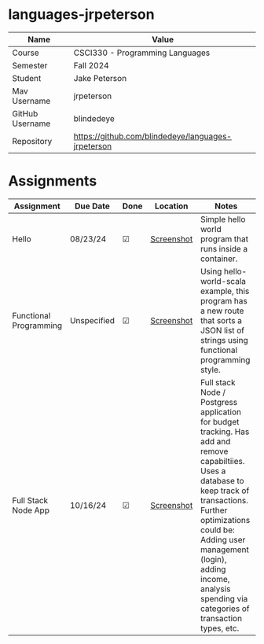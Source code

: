 # languages-jrpeterson

| Name  | Value |
| ------------- | ------------- |
| Course | CSCI330 - Programming Languages  |
| Semester  | Fall 2024  |
| Student  | Jake Peterson  |
| Mav Username  | jrpeterson  |
| GitHub Username  | blindedeye  |
| Repository  | https://github.com/blindedeye/languages-jrpeterson  |

# Assignments

| Assignment | Due Date | Done | Location | Notes |
| ---------- | -------- | ---- | -------- | ----- |
| Hello | 08/23/24 | &#9745; | [Screenshot](/hello/screenshot.png) | Simple hello world program that runs inside a container. |
| Functional Programming | Unspecified | &#9745; | [Screenshot](/funcProgr/Running.png) | Using hello-world-scala example, this program has a new route that sorts a JSON list of strings using functional programming style. | 
| Full Stack Node App | 10/16/24 | &#9745; | [Screenshot](/fullstack/running.png) | Full stack Node / Postgress application for budget tracking. Has add and remove capabiltiies. Uses a database to keep track of transactions. Further optimizations could be: Adding user management (login), adding income, analysis spending via categories of transaction types, etc. | 